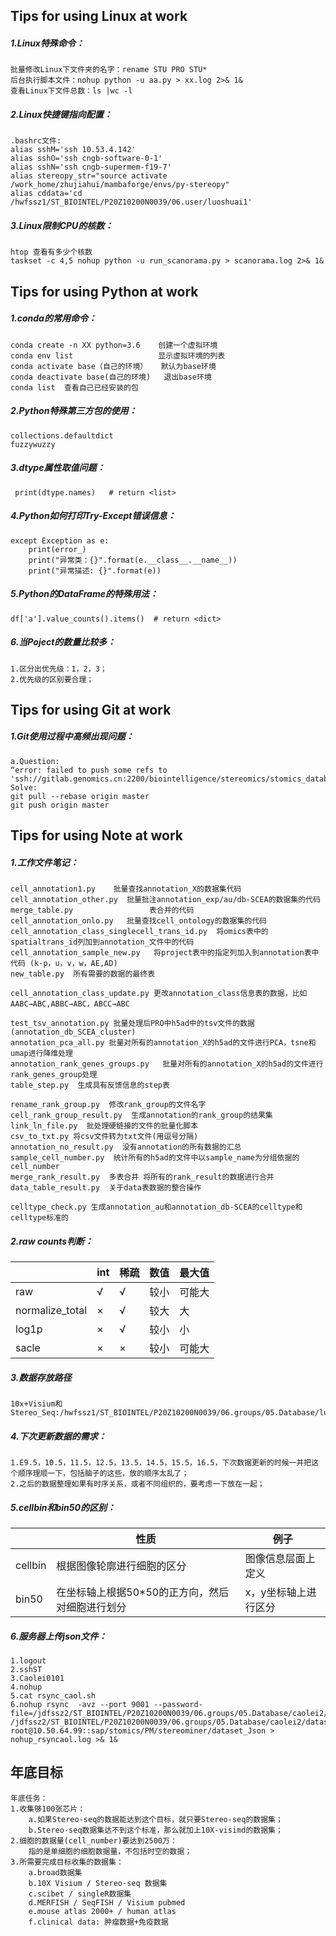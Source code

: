 ## Tips for using Linux at work

##### 1.Linux特殊命令：

```
批量修改Linux下文件夹的名字：rename STU PRO STU*
后台执行脚本文件：nohup python -u aa.py > xx.log 2>& 1&
查看Linux下文件总数：ls |wc -l
```

##### 2.Linux快捷键指向配置：

```
.bashrc文件:
alias sshM='ssh 10.53.4.142'
alias sshO='ssh cngb-software-0-1'
alias sshN='ssh cngb-supermem-f19-7'
alias stereopy_str="source activate /work_home/zhujiahui/mambaforge/envs/py-stereopy"
alias cddata='cd /hwfssz1/ST_BIOINTEL/P20Z10200N0039/06.user/luoshuai1'
```

##### 3.Linux限制CPU的核数：

```
htop 查看有多少个核数
taskset -c 4,5 nohup python -u run_scanorama.py > scanorama.log 2>& 1&
```



## Tips for using Python at work

##### 1.conda的常用命令：

```
conda create -n XX python=3.6    创建一个虚拟环境
conda env list                   显示虚拟环境的列表
conda activate base（自己的环境）   默认为base环境
conda deactivate base(自己的环境)   退出base环境
conda list  查看自己已经安装的包
```

##### 2.Python特殊第三方包的使用：

```
collections.defaultdict
fuzzywuzzy
```

##### 3.dtype属性取值问题：

```
 print(dtype.names)   # return <list>
```

##### 4.Python如何打印Try-Except错误信息：

```
except Exception as e:
    print(error_)
    print("异常类：{}".format(e.__class__.__name__))
    print("异常描述: {}".format(e))
```

##### 5.Python的DataFrame的特殊用法：

```
df['a'].value_counts().items()  # return <dict>
```

##### 6.当Poject的数量比较多：

```
1.区分出优先级：1，2，3；
2.优先级的区别要合理；
```

## Tips for using Git at work

##### 1.Git使用过程中高频出现问题：

```
a.Question:
“error: failed to push some refs to 'ssh://gitlab.genomics.cn:2200/biointelligence/stereomics/stomics_database_script.git”
Solve:
git pull --rebase origin master
git push origin master
```

## Tips for using Note at work

##### 1.工作文件笔记：

```
cell_annotation1.py    批量查找annotation_X的数据集代码
cell_annotation_other.py  批量批注annotation_exp/au/db-SCEA的数据集的代码
merge_table.py                 表合并的代码
cell_annotation_onlo.py   批量查找cell_ontology的数据集的代码
cell_annotation_class_singlecell_trans_id.py  将omics表中的spatialtrans_id列加到annotation_文件中的代码
cell_annotation_sample_new.py   将project表中的指定列加入到annotation表中代码 (k-p，u，v，w，AE,AD)
new_table.py  所有需要的数据的最终表

cell_annotation_class_update.py 更改annotation_class信息表的数据，比如AABC→ABC,ABBC→ABC，ABCC→ABC

test_tsv_annotation.py 批量处理后PRO中h5ad中的tsv文件的数据 (annotation_db_SCEA_cluster)
annotation_pca_all.py 批量对所有的annotation_X的h5ad的文件进行PCA，tsne和umap进行降维处理
annotation_rank_genes_groups.py   批量对所有的annotation_X的h5ad的文件进行rank_genes_group处理
table_step.py  生成具有反馈信息的step表

rename_rank_group.py  修改rank_group的文件名字
cell_rank_group_result.py  生成annotation的rank_group的结果集
link_ln_file.py  批处理硬链接的文件的批量化脚本
csv_to_txt.py 将csv文件转为txt文件(用逗号分隔)
annotation_no_result.py  没有annotation的所有数据的汇总
sample_cell_number.py  统计所有的h5ad的文件中以sample_name为分组依据的cell_number
merge_rank_result.py  多表合并 将所有的rank_result的数据进行合并
data_table_result.py  关于data表数据的整合操作

celltype_check.py 生成annotation_au和annotation_db-SCEA的celltype和celltype标准的
```

##### 2.raw counts判断：

|                 | int  | 稀疏 | 数值 | 最大值 |
| --------------- | ---- | ---- | ---- | ------ |
| raw             | √    | √    | 较小 | 可能大 |
| normalize_total | ×    | √    | 较大 | 大     |
| log1p           | ×    | √    | 较小 | 小     |
| sacle           | ×    | ×    | 较小 | 可能大 |

##### 3.数据存放路径

```
10x+Visium和Stereo_Seq:/hwfssz1/ST_BIOINTEL/P20Z10200N0039/06.groups/05.Database/luoshuai1/mark_file
```

##### 4.下次更新数据的需求：

```
1.E9.5，10.5，11.5，12.5，13.5，14.5，15.5，16.5，下次数据更新的时候一并把这个顺序理顺一下，包括脑子的这些，放的顺序太乱了；
2.之后的数据整理如果有时序关系，或者不同组织的，要考虑一下放在一起；
```

##### 5.cellbin和bin50的区别：

|         | 性质                                            | 例子                 |
| ------- | ----------------------------------------------- | -------------------- |
| cellbin | 根据图像轮廓进行细胞的区分                      | 图像信息层面上定义   |
| bin50   | 在坐标轴上根据50*50的正方向，然后对细胞进行划分 | x，y坐标轴上进行区分 |

##### 6.服务器上传json文件：

```
1.logout
2.sshST
3.Caolei0101
4.nohup 
5.cat rsync_caol.sh
6.nohup rsync  -avz --port 9001 --password-file=/jdfssz2/ST_BIOINTEL/P20Z10200N0039/06.groups/05.Database/caolei2/rsyncd.passwd /jdfssz2/ST_BIOINTEL/P20Z10200N0039/06.groups/05.Database/caolei2/dataset_Json_11.1/* root@10.50.64.99::sap/stomics/PM/stereominer/dataset_Json > nohup_rsyncaol.log >& 1&
```

## 年底目标

```
年底任务：
1.收集够100张芯片：
	a.如果Stereo-seq的数据能达到这个目标，就只要Stereo-seq的数据集；
	b.Stereo-seq数据集达不到这个标准，那么就加上10X-visimd的数据集；
2.细胞的数据量(cell_number)要达到2500万：
	指的是单细胞的细胞数据量，不包括时空的数据；
3.所需要完成目标收集的数据集：
	a.broad数据集 
	b.10X Visium / Stereo-seq 数据集 
	c.scibet / singleR数据集 
	d.MERFISH / SeqFISH / Visium pubmed
	e.mouse atlas 2000+ / human atlas   
	f.clinical data: 肿瘤数据+免疫数据 
```
